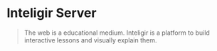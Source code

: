 # Inteligir Server

> The web is a educational medium. Inteligir is a platform to build interactive lessons and visually explain them.
